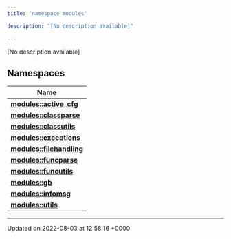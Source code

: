 ```yaml
---
title: 'namespace modules'

description: "[No description available]"

---
```







[No description available]

## Namespaces

| Name           |
| -------------- |
| **[modules::active_cfg](/documentation/code/colliderbit/namespaces/namespacemodules_1_1active__cfg/)**  |
| **[modules::classparse](/documentation/code/colliderbit/namespaces/namespacemodules_1_1classparse/)**  |
| **[modules::classutils](/documentation/code/colliderbit/namespaces/namespacemodules_1_1classutils/)**  |
| **[modules::exceptions](/documentation/code/colliderbit/namespaces/namespacemodules_1_1exceptions/)**  |
| **[modules::filehandling](/documentation/code/colliderbit/namespaces/namespacemodules_1_1filehandling/)**  |
| **[modules::funcparse](/documentation/code/colliderbit/namespaces/namespacemodules_1_1funcparse/)**  |
| **[modules::funcutils](/documentation/code/colliderbit/namespaces/namespacemodules_1_1funcutils/)**  |
| **[modules::gb](/documentation/code/colliderbit/namespaces/namespacemodules_1_1gb/)**  |
| **[modules::infomsg](/documentation/code/colliderbit/namespaces/namespacemodules_1_1infomsg/)**  |
| **[modules::utils](/documentation/code/colliderbit/namespaces/namespacemodules_1_1utils/)**  |






-------------------------------

Updated on 2022-08-03 at 12:58:16 +0000